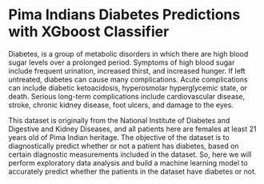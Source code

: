 # Pima Indians Diabetes Predictions with XGboost Classifier

Diabetes, is a group of metabolic disorders in which there are high blood sugar levels over a prolonged period. Symptoms of high blood sugar include frequent urination, increased thirst, and increased hunger. If left untreated, diabetes can cause many complications. Acute complications can include diabetic ketoacidosis, hyperosmolar hyperglycemic state, or death. Serious long-term complications include cardiovascular disease, stroke, chronic kidney disease, foot ulcers, and damage to the eyes.

This dataset is originally from the National Institute of Diabetes and Digestive and Kidney Diseases, and all patients here are females at least 21 years old of Pima Indian heritage. The objective of the dataset is to diagnostically predict whether or not a patient has diabetes, based on certain diagnostic measurements included in the dataset. So, here we will perform exploratory data analysis and build a machine learning model to accurately predict whether the patients in the dataset have diabetes or not.
